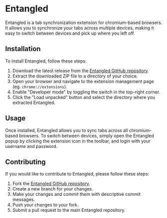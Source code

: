 # Entangled

Entangled is a tab synchronization extension for chromium-based browsers. It allows you to synchronize your tabs across multiple devices, making it easy to switch between devices and pick up where you left off.

## Installation

To install Entangled, follow these steps:

1. Download the latest release from the [Entangled GitHub repository](https://github.com/lamasters/entangled/releases).
2. Extract the downloaded ZIP file to a directory of your choice.
3. Open your browser and navigate to the extension management page (eg. `chrome://extensions`).
4. Enable "Developer mode" by toggling the switch in the top-right corner.
5. Click the "Load unpacked" button and select the directory where you extracted Entangled.

## Usage

Once installed, Entangled allows you to sync tabs across all chromium-based browsers. To switch between devices, simply open the Entangled popup by clicking the extension icon in the toolbar, and login with your username and password.

## Contributing

If you would like to contribute to Entangled, please follow these steps:

1. Fork the [Entangled GitHub repository](https://github.com/lamasters/entangled).
2. Create a new branch for your changes.
3. Make your changes and commit them with descriptive commit messages.
4. Push your changes to your fork.
5. Submit a pull request to the main Entangled repository.
